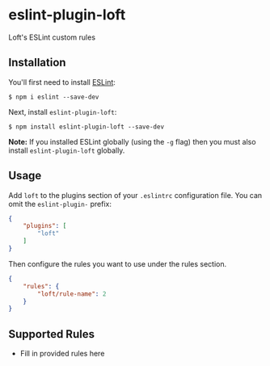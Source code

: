 # eslint-plugin-loft

Loft&#39;s ESLint custom rules

## Installation

You'll first need to install [ESLint](http://eslint.org):

```
$ npm i eslint --save-dev
```

Next, install `eslint-plugin-loft`:

```
$ npm install eslint-plugin-loft --save-dev
```

**Note:** If you installed ESLint globally (using the `-g` flag) then you must also install `eslint-plugin-loft` globally.

## Usage

Add `loft` to the plugins section of your `.eslintrc` configuration file. You can omit the `eslint-plugin-` prefix:

```json
{
    "plugins": [
        "loft"
    ]
}
```


Then configure the rules you want to use under the rules section.

```json
{
    "rules": {
        "loft/rule-name": 2
    }
}
```

## Supported Rules

* Fill in provided rules here





